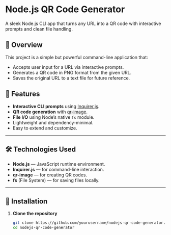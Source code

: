 # Node.js QR Code Generator

A sleek Node.js CLI app that turns any URL into a QR code with interactive prompts and clean file handling.

## 📌 Overview
This project is a simple but powerful command-line application that:
- Accepts user input for a URL via interactive prompts.
- Generates a QR code in PNG format from the given URL.
- Saves the original URL to a text file for future reference.

## 🚀 Features
- **Interactive CLI prompts** using [Inquirer.js](https://www.npmjs.com/package/inquirer).
- **QR code generation** with [qr-image](https://www.npmjs.com/package/qr-image).
- **File I/O** using Node’s native `fs` module.
- Lightweight and dependency-minimal.
- Easy to extend and customize.

---

## 🛠️ Technologies Used
- **Node.js** — JavaScript runtime environment.
- **Inquirer.js** — for command-line interaction.
- **qr-image** — for creating QR codes.
- **fs** (File System) — for saving files locally.

---

## 📂 Installation

1. **Clone the repository**
   ```bash
   git clone https://github.com/yourusername/nodejs-qr-code-generator.git
   cd nodejs-qr-code-generator
